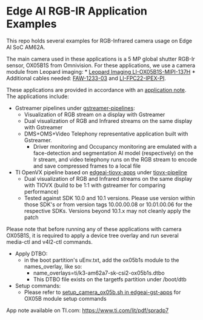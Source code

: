 # Edge AI RGB-IR Application Examples

This repo holds several examples for RGB-Infrared camera usage on Edge AI SoC AM62A. 

The main camera used in these applications is a 5 MP global shutter RGB-Ir sensor, OX05B1S from Omnivision. For these applications, we use a camera module from Leopard imaging:
    * [Leopard Imaging LI-OX05B1S-MIPI-137H](https://www.leopardimaging.com/product/csi-2-mipi-modules-i-pex/csi-2-mipi-modules/global-shutter-mipi-cameras/5mp-ox05b1s/li-ox05b1s-mipi-137h)
    * Additional cables needed: [FAW-1233-03](https://www.leopardimaging.com/product/accessories/cables/faw-1233-03/) and [LI-FPC22-IPEX-PI](https://www.leopardimaging.com/product/nvidia-jetson-cameras/nvidia-jetson-orin-nx-camera-kit/li-fpc22-ipex-pi/).

These applications are provided in accordance with an [application note](https://www.ti.com/lit/pdf/spradp7). The applications include:
* Gstreamer pipelines under [gstreamer-pipelines](./gstreamer-pipelines/):
    * Visualization of RGB stream on a display with Gstreamer
    * Dual visualization of RGB and Infrared streams on the same display with Gstreamer
    * DMS+OMS+Video Telephony representative application built with Gstreamer. 
        * Driver monitoring and Occupancy monitoring are emulated with a face-detection and segmentation AI model (respectively) on the Ir stream, and video telephony runs on the RGB stream to encode and save compressed frames to a local file
* TI OpenVX pipeline based on [edgeai-tiovx-apps](https://github.com/TexasInstruments/edgeai-tiovx-apps) under [tiovx-pipeline](./tiovx-pipeline/)
    * Dual visualization of RGB and Infrared streams on the same display with TIOVX (build to be 1:1 with gstreamer for comparing performance)
    * Tested against SDK 10.0 and 10.1 versions. Please use version within those SDK's or from version tags 10.00.00.08 or 10.01.00.06 for the respective SDKs. Versions beyond 10.1.x may not cleanly apply the patch

Please note that before running any of these applications with camera OX05B1S, it is required to apply a device tree overlay and run several media-ctl and v4l2-ctl commands. 
* Apply DTBO:
    * in the boot partition's uEnv.txt, add the ox05b1s module to the names_overlay, like so:
        * name_overlays=ti/k3-am62a7-sk-csi2-ox05b1s.dtbo
        * This DTBO file exists on the targetfs partition under /boot/dtb
* Setup commands:
    * Please refer to [setup_camera_ox05b.sh in edgeai-gst-apps](https://github.com/TexasInstruments/edgeai-gst-apps/blob/EDGEAI_APP_STACK_10_01_00_00/scripts/setup_camera_ox05b.sh) for OX05B module setup commands


App note available on TI.com: https://www.ti.com/lit/pdf/spradp7 

